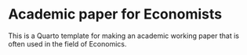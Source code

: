 
# Academic paper for Economists

This is a Quarto template for making an academic working paper that is often used in the field of Economics.
